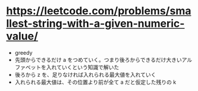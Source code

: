 # https://leetcode.com/problems/smallest-string-with-a-given-numeric-value/

- greedy
- 先頭からできるだけ a をつめていく。つまり後ろからできるだけ大きいアルファベットを入れていくという知識で解いた
- 後ろから z を、足りなければ入れられる最大値を入れていく
- 入れられる最大値は、その位置より前が全て a だと仮定した残りの k
